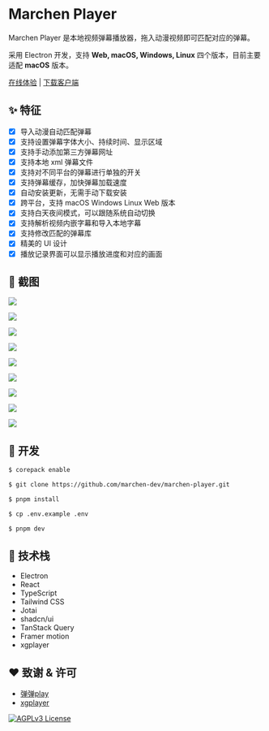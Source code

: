 # Marchen Player

Marchen Player 是本地视频弹幕播放器，拖入动漫视频即可匹配对应的弹幕。

采用 Electron 开发，支持 **Web, macOS, Windows, Linux** 四个版本，目前主要适配 **macOS** 版本。

[在线体验](https://marchen-play.suemor.com) | [下载客户端](https://github.com/marchen-dev/marchen-player/releases/latest)

## ✨ 特征

- [x] 导入动漫自动匹配弹幕
- [x] 支持设置弹幕字体大小、持续时间、显示区域
- [x] 支持手动添加第三方弹幕网址
- [x] 支持本地 xml 弹幕文件
- [x] 支持对不同平台的弹幕进行单独的开关
- [x] 支持弹幕缓存，加快弹幕加载速度
- [x] 自动安装更新，无需手动下载安装
- [x] 跨平台，支持 macOS Windows Linux Web 版本
- [x] 支持白天夜间模式，可以跟随系统自动切换
- [x] 支持解析视频内嵌字幕和导入本地字幕
- [x] 支持修改匹配的弹幕库
- [x] 精美的 UI 设计
- [x] 播放记录界面可以显示播放进度和对应的画面

## 👀 截图

![](https://fastly.jsdelivr.net/gh/suemor233/static@main/img/CleanShot%202024-11-21%20at%2019.38.37%402x.png)

![](https://fastly.jsdelivr.net/gh/suemor233/static@main/img/CleanShot%202024-11-21%20at%2019.41.34%402x.png)

![](https://fastly.jsdelivr.net/gh/suemor233/static@main/img/202501061557157.png)

![](https://fastly.jsdelivr.net/gh/suemor233/static@main/img/202501061604943.png)

![](https://fastly.jsdelivr.net/gh/suemor233/static@main/img/202501061604942.png)

![](https://fastly.jsdelivr.net/gh/suemor233/static@main/img/CleanShot%202024-11-21%20at%2019.40.33%402x.png)

![](https://fastly.jsdelivr.net/gh/suemor233/static@main/img/CleanShot%202024-11-21%20at%2019.39.05%402x.png)

![](https://fastly.jsdelivr.net/gh/suemor233/static@main/img/CleanShot%202024-11-21%20at%2019.39.09%402x.png)

![](https://fastly.jsdelivr.net/gh/suemor233/static@main/img/202501292219389.png)

## 🔧 开发

```bash
$ corepack enable

$ git clone https://github.com/marchen-dev/marchen-player.git

$ pnpm install

$ cp .env.example .env

$ pnpm dev
```

## 📎 技术栈

- Electron
- React
- TypeScript
- Tailwind CSS
- Jotai
- shadcn/ui
- TanStack Query
- Framer motion
- xgplayer

## ❤️ 致谢 & 许可

- [弹弹play](https://www.dandanplay.com)
- [xgplayer](https://github.com/bytedance/xgplayer)

[![AGPLv3 License](https://img.shields.io/badge/License-AGPLv3-blue.svg)](https://www.gnu.org/licenses/agpl-3.0)
